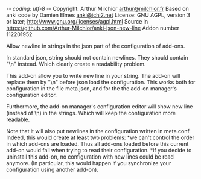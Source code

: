 -*- coding: utf-8 -*-
Copyright: Arthur Milchior <arthur@milchior.fr>
Based on anki code by Damien Elmes <anki@ichi2.net>
License: GNU AGPL, version 3 or later; http://www.gnu.org/licenses/agpl.html
Source in https://github.com/Arthur-Milchior/anki-json-new-line
Addon number 112201952


Allow newline in strings in the json part of the configuration of add-ons.

In standard json, string should not contain newlines. They should
contain "\n" instead. Which clearly create a readability problem.

This add-on allow you to write new line in your string. The add-on
will replace them by "\n" before json load the configuration. This
works both for configuration in the file meta.json, and for the the
add-on manager's configuration editor.

Furthermore, the add-on manager's configuration editor will show new
line (instead of \n) in the strings. Which will keep the configuration
more readable.

Note that it will also put newlines in the configuration written
in meta.conf. Indeed, this would create at least two problems:
*we can't control the order in which add-ons are loaded. Thus all
add-ons loaded before this current add-on would fail when trying to
read their configuration.
*if you decide to uninstall this add-on, no configuration with new
lines could be read anymore. (In particular, this would happen if you
synchronize your configuration using another add-on).
